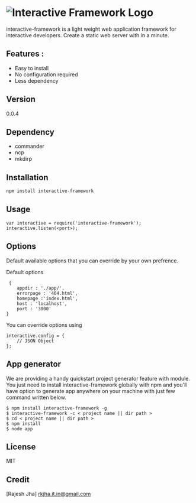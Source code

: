 ![Interactive Framework Logo](http://rkjha.com/cdn/logo.png?t=1)
=========

interactive-framework  is a light weight web application framework for interactive developers. Create a static web server with in a minute.

Features : 
---------
  - Easy to install 
  - No configuration required
  - Less dependency


Version
----

0.0.4

Dependency
----

* commander
* ncp
* mkdirp

Installation
--------------

```sh
npm install interactive-framework

```
Usage
-----

```
var interactive = require('interactive-framework');
interactive.listen(<port>);

```

Options
---------------------
Default available options that you can override by your own prefrence.

Default options

```
 {
	appdir : './app/',
	errorpage : '404.html',
	homepage :'index.html',
	host : 'localhost',
	port : '3000'
}
```
You can override options using

```
interactive.config = {
    // JSON Object
};

```
    
App generator
---------------
We are providing a handy quickstart project generator feature with module. You just need to install interactive-framework globally with npm and you'll have option to generate app anywhere on your machine with just few command written below.

```
$ npm install interactive-framework -g
$ interactive-framework -c < project name || dir path >
$ cd < project name || dir path >
$ npm install
$ node app

```

License
----

MIT


Credit
---------
[Rajesh Jha] rkjha.it.in@gmail.com

